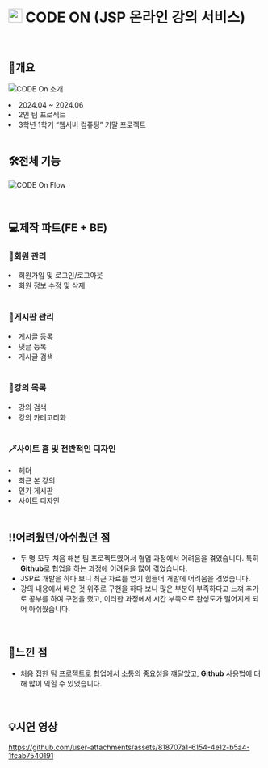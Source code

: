 # <img height="27px" width="27px" src="https://github.com/user-attachments/assets/ff95bd93-8350-450d-a07b-dd81b5c7d363"/> CODE ON (JSP 온라인 강의 서비스)

<br>

## 🎈개요
![CODE On 소개](https://github.com/user-attachments/assets/68afb1c7-7f70-45e9-aa44-4fb5976a1005)
<li>2024.04 ~ 2024.06</li>
<li>2인 팀 프로젝트</li>
<li>3학년 1학기 “웹서버 컴퓨팅” 기말 프로젝트</li>

<br>

## 🛠️전체 기능
![CODE On Flow](https://github.com/user-attachments/assets/48fe81e2-dd5b-4681-8983-ecfc33143cc9)

<br>

## 💻제작 파트(FE + BE)
### 🤗회원 관리
<li>회원가입 및 로그인/로그아웃</li>
<li>회원 정보 수정 및 삭제</li>

<br>

### 📒게시판 관리
<li>게시글 등록</li>
<li>댓글 등록</li>
<li>게시글 검색</li>

<br>

### 📝강의 목록
<li>강의 검색</li>
<li>강의 카테고리화</li>

<br>

### 🪄사이트 홈 및 전반적인 디자인
<li>헤더</li>
<li>최근 본 강의</li>
<li>인기 게시판</li>
<li>사이트 디자인</li>

<br>

## ‼️어려웠던/아쉬웠던 점

- 두 명 모두 처음 해본 팀 프로젝트였어서 협업 과정에서 어려움을 겪었습니다. 특히 **Github**로 협업을 하는 과정에 어려움을 많이 겪었습니다.
- JSP로 개발을 하다 보니 최근 자료를 얻기 힘들어 개발에 어려움을 겪었습니다.
- 강의 내용에서 배운 것 위주로 구현을 하다 보니 많은 부분이 부족하다고 느껴 추가로 공부를 하여 구현을 했고, 이러한 과정에서 시간 부족으로 완성도가 떨어지게 되어 아쉬웠습니다.

<br>

## 💭느낀 점

- 처음 접한 팀 프로젝트로 협업에서 소통의 중요성을 꺠달았고, **Github** 사용법에 대해 많이 익힐 수 있었습니다.

<br>

## 💡시연 영상

https://github.com/user-attachments/assets/818707a1-6154-4e12-b5a4-1fcab7540191



